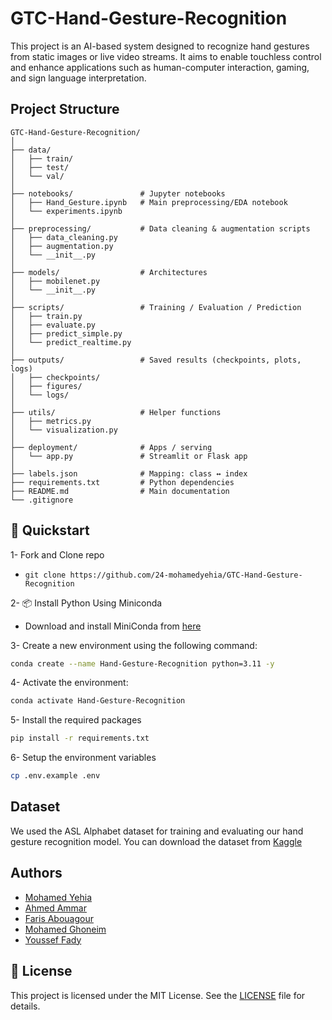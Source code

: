 # GTC-Hand-Gesture-Recognition
This project is an AI-based system designed to recognize hand gestures from static images or live video streams. It aims to enable touchless control and enhance applications such as human-computer interaction, gaming, and sign language interpretation.
  
## Project Structure
```
GTC-Hand-Gesture-Recognition/
│
├── data/ 
│   ├── train/
│   ├── test/
│   └── val/
│
├── notebooks/               # Jupyter notebooks
│   ├── Hand_Gesture.ipynb   # Main preprocessing/EDA notebook
│   └── experiments.ipynb
│
├── preprocessing/           # Data cleaning & augmentation scripts
│   ├── data_cleaning.py
│   ├── augmentation.py
│   └── __init__.py
│
├── models/                  # Architectures
│   ├── mobilenet.py
│   └── __init__.py
│
├── scripts/                 # Training / Evaluation / Prediction
│   ├── train.py
│   ├── evaluate.py
│   ├── predict_simple.py
│   └── predict_realtime.py
│
├── outputs/                 # Saved results (checkpoints, plots, logs)
│   ├── checkpoints/
│   ├── figures/
│   └── logs/
│
├── utils/                   # Helper functions
│   ├── metrics.py
│   └── visualization.py
│
├── deployment/              # Apps / serving
│   └── app.py               # Streamlit or Flask app
│
├── labels.json              # Mapping: class ↔ index
├── requirements.txt         # Python dependencies
├── README.md                # Main documentation
└── .gitignore
```


## 🚀 Quickstart

1- Fork and Clone repo
 - `git clone https://github.com/24-mohamedyehia/GTC-Hand-Gesture-Recognition`

2- 📦 Install Python Using Miniconda
 - Download and install MiniConda from [here](https://www.anaconda.com/docs/getting-started/miniconda/main#quick-command-line-install)

3- Create a new environment using the following command:
```bash
conda create --name Hand-Gesture-Recognition python=3.11 -y
```

4- Activate the environment:
```bash
conda activate Hand-Gesture-Recognition
```

5- Install the required packages
```bash
pip install -r requirements.txt
```

6- Setup the environment variables
```bash
cp .env.example .env
```
## Dataset
We used the ASL Alphabet dataset for training and evaluating our hand gesture recognition model.
You can download the dataset from [Kaggle](https://www.kaggle.com/datasets/grassknoted/asl-alphabet)

## Authors
- [Mohamed Yehia](https://github.com/24-mohamedyehia)
- [Ahmed Ammar](https://github.com/a7med-3mmar)
- [Faris Abouagour](https://github.com/faris-agour)
- [Mohamed Ghoneim](https://github.com/mohamed-aliii)
- [Youssef Fady](https://github.com/Youssefady)

## 📜 License
This project is licensed under the MIT License. See the [LICENSE](./LICENSE) file for details.
